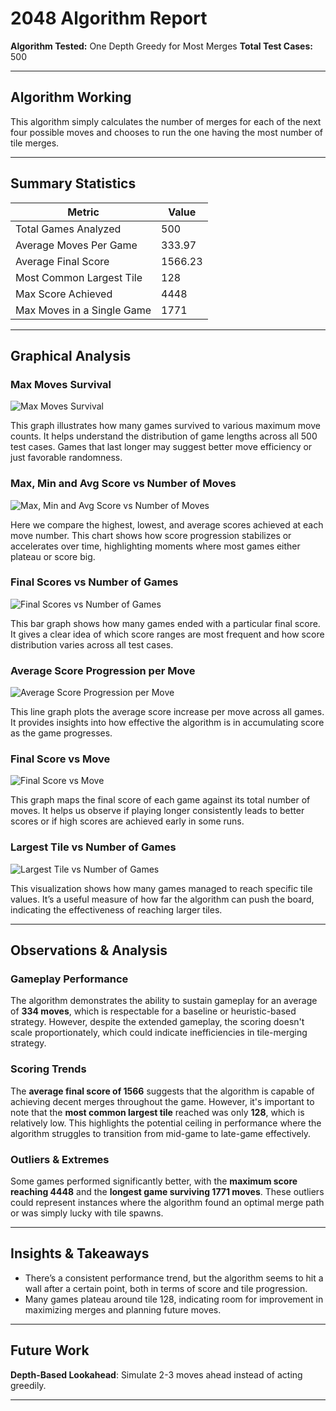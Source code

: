 # 2048 Algorithm Report  
**Algorithm Tested:** One Depth Greedy for  Most Merges 
**Total Test Cases:** 500  

---
## Algorithm Working 
This algorithm simply calculates the number of merges for each of the next four possible moves and chooses to run the one having the most number of tile merges.


---

## Summary Statistics

| Metric                         | Value      |
|-------------------------------|------------|
| Total Games Analyzed          | 500        |
| Average Moves Per Game        | 333.97     |
| Average Final Score           | 1566.23    |
| Most Common Largest Tile      | 128        |
| Max Score Achieved            | 4448       |
| Max Moves in a Single Game    | 1771       |

---
## Graphical Analysis

### Max Moves Survival
![Max Moves Survival](https://drive.google.com/uc?id=14DPFVuguuyorvHZ3bcehDa1ZirgYrFft)

This graph illustrates how many games survived to various maximum move counts. It helps understand the distribution of game lengths across all 500 test cases. Games that last longer may suggest better move efficiency or just favorable randomness.


### Max, Min and Avg Score vs Number of Moves
![Max, Min and Avg Score vs Number of Moves](https://drive.google.com/uc?id=17U-iIu1oaORT5A8Y-Srm-Vhuso8_jln5)

Here we compare the highest, lowest, and average scores achieved at each move number. This chart shows how score progression stabilizes or accelerates over time, highlighting moments where most games either plateau or score big.


### Final Scores vs Number of Games
![Final Scores vs Number of Games](https://drive.google.com/uc?id=1CYsTFXpg7hJTo8Vo-MCOQDo9Q_Fp4giK)

This bar graph shows how many games ended with a particular final score. It gives a clear idea of which score ranges are most frequent and how score distribution varies across all test cases.


### Average Score Progression per Move
![Average Score Progression per Move](https://drive.google.com/uc?id=1RRR0RI_-zBoLbMXlTb56t4zHCcimw_um)

This line graph plots the average score increase per move across all games. It provides insights into how effective the algorithm is in accumulating score as the game progresses.


### Final Score vs Move
![Final Score vs Move](https://drive.google.com/uc?id=1i3iulEh8EpvurnoLfpjb43gu63AkZfFd)

This graph maps the final score of each game against its total number of moves. It helps us observe if playing longer consistently leads to better scores or if high scores are achieved early in some runs.


### Largest Tile vs Number of Games
![Largest Tile vs Number of Games](https://drive.google.com/uc?id=1o9bxMzb3sQghHwK1ZeyP0Z4JyTEEbCMq)

This visualization shows how many games managed to reach specific tile values. It’s a useful measure of how far the algorithm can push the board, indicating the effectiveness of reaching larger tiles.


---

## Observations & Analysis

### Gameplay Performance
The algorithm demonstrates the ability to sustain gameplay for an average of **334 moves**, which is respectable for a baseline or heuristic-based strategy. However, despite the extended gameplay, the scoring doesn't scale proportionately, which could indicate inefficiencies in tile-merging strategy.

### Scoring Trends
The **average final score of 1566** suggests that the algorithm is capable of achieving decent merges throughout the game. However, it's important to note that the **most common largest tile** reached was only **128**, which is relatively low. This highlights the potential ceiling in performance where the algorithm struggles to transition from mid-game to late-game effectively.

### Outliers & Extremes
Some games performed significantly better, with the **maximum score reaching 4448** and the **longest game surviving 1771 moves**. These outliers could represent instances where the algorithm found an optimal merge path or was simply lucky with tile spawns.

---

## Insights & Takeaways

- There’s a consistent performance trend, but the algorithm seems to hit a wall after a certain point, both in terms of score and tile progression.
- Many games plateau around tile 128, indicating room for improvement in maximizing merges and planning future moves.

---

## Future Work


  **Depth-Based Lookahead**: Simulate 2-3 moves ahead instead of acting greedily.


---


